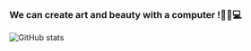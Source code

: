 ### We can create art and beauty with a computer !👨‍🎨💻
![GitHub stats](https://github-readme-stats.vercel.app/api?username=NorthShip)
